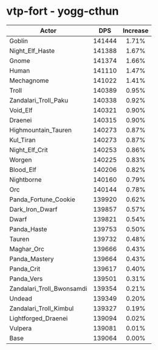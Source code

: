 # vtp-fort - yogg-cthun
| Actor | DPS | Increase |
|---|:---:|:---:|
|Goblin|141444|1.71%|
|Night_Elf_Haste|141388|1.67%|
|Gnome|141374|1.66%|
|Human|141110|1.47%|
|Mechagnome|141022|1.41%|
|Troll|140389|0.95%|
|Zandalari_Troll_Paku|140338|0.92%|
|Void_Elf|140321|0.90%|
|Draenei|140315|0.90%|
|Highmountain_Tauren|140273|0.87%|
|Kul_Tiran|140273|0.87%|
|Night_Elf_Crit|140253|0.86%|
|Worgen|140225|0.83%|
|Blood_Elf|140206|0.82%|
|Nightborne|140160|0.79%|
|Orc|140144|0.78%|
|Panda_Fortune_Cookie|139920|0.62%|
|Dark_Iron_Dwarf|139857|0.57%|
|Dwarf|139821|0.54%|
|Panda_Haste|139753|0.50%|
|Tauren|139732|0.48%|
|Maghar_Orc|139666|0.43%|
|Panda_Mastery|139664|0.43%|
|Panda_Crit|139617|0.40%|
|Panda_Vers|139501|0.31%|
|Zandalari_Troll_Bwonsamdi|139354|0.21%|
|Undead|139349|0.20%|
|Zandalari_Troll_Kimbul|139327|0.19%|
|Lightforged_Draenei|139094|0.02%|
|Vulpera|139081|0.01%|
|Base|139064|0.00%|
